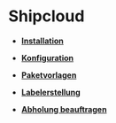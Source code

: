 # Shipcloud 

-   **[Installation](7_4_6_1_Installation.md)**  

-   **[Konfiguration](7_4_6_2_Konfiguration.md)**  

-   **[Paketvorlagen](7_4_6_3_Paketvorlagen.md)**  

-   **[Labelerstellung](7_4_6_4_Labelerstellung.md)**  

-   **[Abholung beauftragen](7_4_6_5_AbholungBeauftragen.md)**  




